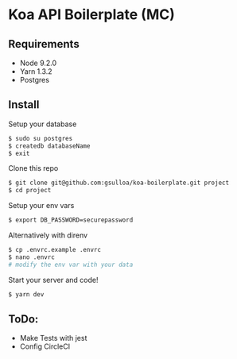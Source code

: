 # Koa API Boilerplate (MC)

## Requirements
- Node 9.2.0
- Yarn 1.3.2
- Postgres

## Install

Setup your database
```sh
$ sudo su postgres
$ createdb databaseName
$ exit
```

Clone this repo
```sh
$ git clone git@github.com:gsulloa/koa-boilerplate.git project
$ cd project
```

Setup your env vars
```sh
$ export DB_PASSWORD=securepassword
```
Alternatively with direnv
```sh
$ cp .envrc.example .envrc
$ nano .envrc
# modify the env var with your data
```

Start your server and code!
```sh
$ yarn dev
```

## ToDo:

- Make Tests with jest
- Config CircleCI

